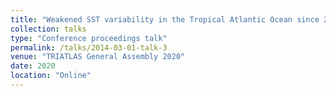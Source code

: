 ```yaml
---
title: "Weakened SST variability in the Tropical Atlantic Ocean since 2000"
collection: talks
type: "Conference proceedings talk"
permalink: /talks/2014-03-01-talk-3
venue: "TRIATLAS General Assembly 2020"
date: 2020
location: "Online"
---
```

